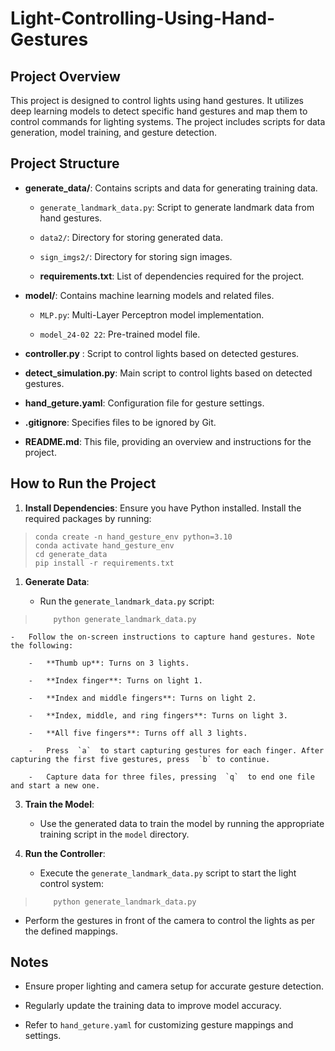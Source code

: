 # Light-Controlling-Using-Hand-Gestures

## Project Overview

This project is designed to control lights using hand gestures. It utilizes deep learning models to detect specific hand gestures and map them to control commands for lighting systems. The project includes scripts for data generation, model training, and gesture detection.

## Project Structure

-   **generate_data/**: Contains scripts and data for generating training data.
    
    -   `generate_landmark_data.py`: Script to generate landmark data from hand gestures.
        
    -   `data2/`: Directory for storing generated data.
        
    -   `sign_imgs2/`: Directory for storing sign images.
    -   **requirements.txt**: List of dependencies required for the project.

        
-   **model/**: Contains machine learning models and related files.
    
    -   `MLP.py`: Multi-Layer Perceptron model implementation.
        
    -   `model_24-02 22`: Pre-trained model file.


        
-   **controller.py** : Script to control lights based on detected gestures.
    
-   **detect_simulation.py**: Main script to control lights based on detected gestures.
    
-   **hand_geture.yaml**: Configuration file for gesture settings.
    
    
-   **.gitignore**: Specifies files to be ignored by Git.
    
-   **README.md**: This file, providing an overview and instructions for the project.
    

## How to Run the Project

1.  **Install Dependencies**: Ensure you have Python installed. Install the required packages by running:
    

>     conda create -n hand_gesture_env python=3.10
>     conda activate hand_gesture_env
>     cd generate_data
>     pip install -r requirements.txt

    
1.  **Generate Data**:
           
    -   Run the  `generate_landmark_data.py`  script:
        
>         python generate_landmark_data.py

        
    -   Follow the on-screen instructions to capture hand gestures. Note the following:
        
        -   **Thumb up**: Turns on 3 lights.
            
        -   **Index finger**: Turns on light 1.
            
        -   **Index and middle fingers**: Turns on light 2.
            
        -   **Index, middle, and ring fingers**: Turns on light 3.
            
        -   **All five fingers**: Turns off all 3 lights.
            
        -   Press  `a`  to start capturing gestures for each finger. After capturing the first five gestures, press  `b` to continue.
            
        -   Capture data for three files, pressing  `q`  to end one file and start a new one.
            
3.  **Train the Model**:
    
    -   Use the generated data to train the model by running the appropriate training script in the  `model`  directory.
        
4.  **Run the Controller**:
    
    -   Execute the  `generate_landmark_data.py`  script to start the light control system:
        

>         python generate_landmark_data.py

        
   
 -   Perform the gestures in front of the camera to control the lights as per the defined mappings.
        

## Notes

-   Ensure proper lighting and camera setup for accurate gesture detection.
    
-   Regularly update the training data to improve model accuracy.
    
-   Refer to  `hand_geture.yaml`  for customizing gesture mappings and settings.